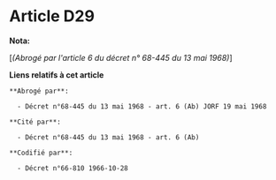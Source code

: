 # Article D29

**Nota:**

[*(Abrogé par l'article 6 du décret n° 68-445 du 13 mai 1968)*]

**Liens relatifs à cet article**

	**Abrogé par**:

	  - Décret n°68-445 du 13 mai 1968 - art. 6 (Ab) JORF 19 mai 1968

	**Cité par**:

	  - Décret n°68-445 du 13 mai 1968 - art. 6 (Ab)

	**Codifié par**:

	  - Décret n°66-810 1966-10-28
